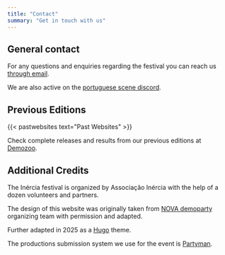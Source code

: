```yaml
---
title: "Contact"
summary: "Get in touch with us"
---
```


## General contact

For any questions and enquiries regarding the festival you can reach us [through email](mailto:info@inercia.pt&subject=Inércia%202025).

We are also active on the [portuguese scene discord](https://discord.gg/a44cmgbQFh).

## Previous Editions
{{< pastwebsites text="Past Websites" >}}

<!--- Previous Websites --->

Check complete releases and results from our previous editions at [Demozoo](https://demozoo.org/parties/series/244/).

## Additional Credits

The Inércia festival is organized by Associação Inércia with the help of a dozen volunteers and partners.

The design of this website was originally taken from [NOVA demoparty](https://novaparty.org/) organizing team with permission and adapted. 

Further adapted in 2025 as a [Hugo](https://gohugo.io) theme.

The productions submission system we use for the event is [Partyman](https://www.partyman.cloud).


